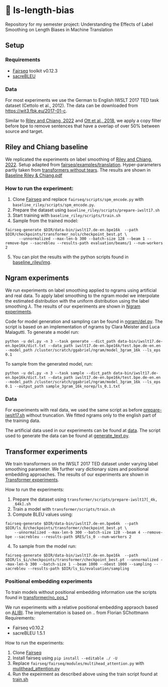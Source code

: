 # 📏 ls-length-bias

Repository for my semester project: Understanding the Effects of Label Smoothing on Length Biases in Machine Translation

## Setup

### Requirements
- [Fairseq](https://github.com/facebookresearch/fairseq) toolkit v0.12.3
- [sacreBLEU](https://github.com/mjpost/sacrebleu)

### Data
For most experiments we use the German to English IWSLT 2017 TED task dataset (Cettolo et al., 2012).
The data can be downloaded from https://wit3.fbk.eu/2017-01-c.

Similar to  [Riley and Chiang, 2022](https://arxiv.org/abs/2210.10817) and [Ott et al., 2018](https://github.com/darcey/transformers_without_tears), we apply a copy filter before bpe to remove sentences that have a overlap of over 50% between source and target.


## Riley and Chiang baseline

We replicated the experiments on label smoothing of [Riley and Chiang, 2022](https://arxiv.org/abs/2210.10817).
Setup adapted from [fairseq/examples/translation](https://github.com/facebookresearch/fairseq/blob/main/examples/translation/prepare-iwslt17-multilingual.sh).
Hyper-parameters partly taken from [transformers without tears](https://github.com/darcey/transformers_without_tears).
The results are shown in [Baseline Riley & Chiang.pdf](Baseline%20Riley%20%26%20Chiang.pdf)

### How to run the experiment:

1. Clone [Fairseq](https://github.com/facebookresearch/fairseq) and replace `fairseq/scripts/spm_encode.py` with `baseline_riley/scripts/spm_encode.py`.
2. Prepare the dataset using `baseline_riley/scripts/prepare-iwslt17.sh`
3. Start training with `baseline_riley/scripts/train.sh`
4. Sample from the trained model:
```
fairseq-generate $DIR/data-bin/iwslt17.de-en.bpe16k  --path $DIR/checkpoints/transformer_nols/checkpoint_best.pt \
      --unnormalized --max-len-b 300 --batch-size 128 --beam 1 --remove-bpe --sacrebleu --results-path evaluation/beams/1 --num-workers 2
```
5. You can plot the results with the python scripts found in [baseline_riley/img](baseline_riley/img).

## Ngram experiments

We run experiments on label smoothing applied to ngrams using artificial and real data.
To apply label smoothing to the ngram model we interpolate the estimated distribution with the uniform distribution using the label smoothing $\lambda$.
The results of our experiments are shown in [Ngram experiments](Ngram%20experiments.pdf).

Code for model generation and sampling can be found in [ngram/del.py](ngram/del.py). The script is based on an implementation of ngrams by Clara Meister and Luca Malagutti.
To generate a model run:
```
python -u del.py -n 3 --task generate --dict_path data-bin/iwslt17.de-en.bpe16k/dict.txt --data_path iwslt17.de-en.bpe16k/test.bpe.de-en.en --model_path /cluster/scratch/ggabriel/ngram/model_3gram_16k --ls_eps 0.1
```
To sample from the generated model, run:
```
python -u del.py -n 3 --task sample --dict_path data-bin/iwslt17.de-en.bpe16k/dict.txt --data_path iwslt17.de-en.bpe16k/test.bpe.de-en.en --model_path /cluster/scratch/ggabriel/ngram/model_3gram_16k --ls_eps 0.1 --output_path sample_3gram_16k_norep/ls_0.1.txt
```

### Data

For experiments with real data, we used the same script as before [prepare-iwslt17.sh](baseline_riley/scripts/prepare-iwslt17.sh) without truncation. We fitted ngrams only to the english part of the training data.

The artificial data used in our experiments can be found at [data](ngram/small/data). The script used to generate the data can be found at [generate_text.py](ngram/small/generate_text.py).

## Transformer experiments

We train transformers on the IWSLT 2017 TED dataset under varying label smoothing parameter. We further vary dictionary sizes and positional embedding approaches.
The results of our experiments are shown in [Transformer experiments](Transformer%20experiments.pdf).

How to run the experiments:
1. Prepare the dataset using `transformer/scripts/prepare-iwslt17[_4k, _64k].sh`
2. Train a model with `transformer/scripts/train.sh`
3. Compute BLEU values using:
```
fairseq-generate $DIR/data-bin/iwslt17.de-en.bpe64k  --path $DIR/ls_0/checkpoints/transformer/checkpoint_best.pt \
    --unnormalized --max-len-b 300 --batch-size 128 --beam 4 --remove-bpe --sacrebleu --results-path $RES/ls_0 --num-workers 2
```
4. To sample from the model run:
```
fairseq-generate $DIR/data-bin/iwslt17.de-en.bpe16k  --path $DIR/ls_$i/checkpoints/transformer/checkpoint_best.pt --unnormalized --max-len-b 300 --batch-size 1 --beam 1000 --nbest 1000 --sampling --sacrebleu --results-path $DIR/ls_$i/evaluation/sampling
```
### Positional embedding experiments

To train models without positional embedding information use the scripts found in [transformer/no_pos_1](transformer/no_pos_1)

We run experiments with a relative positional embedding appraoch based on [ALIBI](https://github.com/ofirpress/attention_with_linear_biases).
The implementation is based on .. from Florian SChottmann
Requirements:
- Fairseq v0.10.2
- sacreBLEU 1.5.1

How to run the experiments:
1. Clone [Fairseq](https://github.com/facebookresearch/fairseq)
2. Install fairseq using `pip install --editable ./ -U`
3. Replace `fairseq/fairseq/modules/multihead_attention.py` with [mulithead_attention.py](transformer/rel_pos/mulithead_attention.py)
4. Run the expeirment as described above using the train script found at [train.sh](transformer/rel_pos/mulithead_attention.py)

